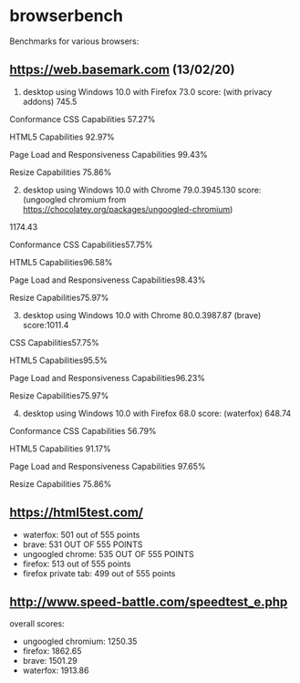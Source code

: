 # browserbench

Benchmarks for various browsers:

## https://web.basemark.com (13/02/20)

1. desktop using Windows 10.0 with Firefox 73.0 score: (with privacy addons)
745.5

Conformance
CSS Capabilities
57.27%

HTML5 Capabilities
92.97%

Page Load and Responsiveness Capabilities
99.43%

Resize Capabilities
75.86%


2. desktop using Windows 10.0 with Chrome 79.0.3945.130 score: (ungoogled chromium from https://chocolatey.org/packages/ungoogled-chromium)

1174.43

Conformance
CSS Capabilities57.75%

HTML5 Capabilities96.58%

Page Load and Responsiveness Capabilities98.43%

Resize Capabilities75.97%


3. desktop using Windows 10.0 with Chrome 80.0.3987.87 (brave) score:1011.4 

CSS Capabilities57.75%

HTML5 Capabilities95.5%

Page Load and Responsiveness Capabilities96.23%

Resize Capabilities75.97%

4. desktop using Windows 10.0 with Firefox 68.0 score: (waterfox)
648.74

Conformance
CSS Capabilities
56.79%

HTML5 Capabilities
91.17%

Page Load and Responsiveness Capabilities
97.65%

Resize Capabilities
75.86%

## https://html5test.com/
- waterfox: 501 out of 555 points
- brave: 531 OUT OF 555 POINTS
- ungoogled chrome: 535 OUT OF 555 POINTS
- firefox: 513 out of 555 points
- firefox private tab: 499 out of 555 points

## http://www.speed-battle.com/speedtest_e.php

overall scores:

- ungoogled chromium: 1250.35
- firefox: 1862.65
- brave: 1501.29
- waterfox: 1913.86



